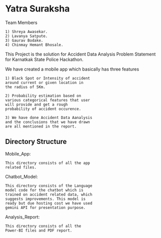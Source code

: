 # Yatra Suraksha

Team Members

    1) Shreya Awasekar.
    2) Lavanya Satpute.
    3) Gaurav Bodake.
    4) Chinmay Hemant Bhosale.

This Project is the solution for Accident Data Analysis Problem Statement for Karnatkak State Police Hackathon.

We have created a mobile app which basically has three features

    1) Black Spot or Intensity of accident
    around current or given location in 
    the radius of 5Km.

    2) Probability estimation based on 
    various categorical features that user
    will provide and get a rough
    probability of accident occurence.

    3) We have done Accident Data Aanalysis
    and the conclusions that we have drawn
    are all mentioned in the report.

## Directory Structure

Mobile_App:
    
    This directory consists of all the app
    related files.

Chatbot_Model:
    
    This directory consists of the Language
    model code for the chatbot which is
    trained on accident related data, which 
    suggests improvements. This model is 
    ready but due hosting cost we have used 
    gemini API for presentation purpose.

Analysis_Report:

    This directory consists of all the 
    Power-BI files and PDF report.

